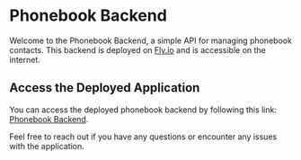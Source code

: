# Phonebook Backend

Welcome to the Phonebook Backend, a simple API for managing phonebook contacts. This backend is deployed on [Fly.io](https://fly.io/) and is accessible on the internet.

## Access the Deployed Application

You can access the deployed phonebook backend by following this link: [Phonebook Backend](https://fonebook-app.fly.dev/).

Feel free to reach out if you have any questions or encounter any issues with the application.
